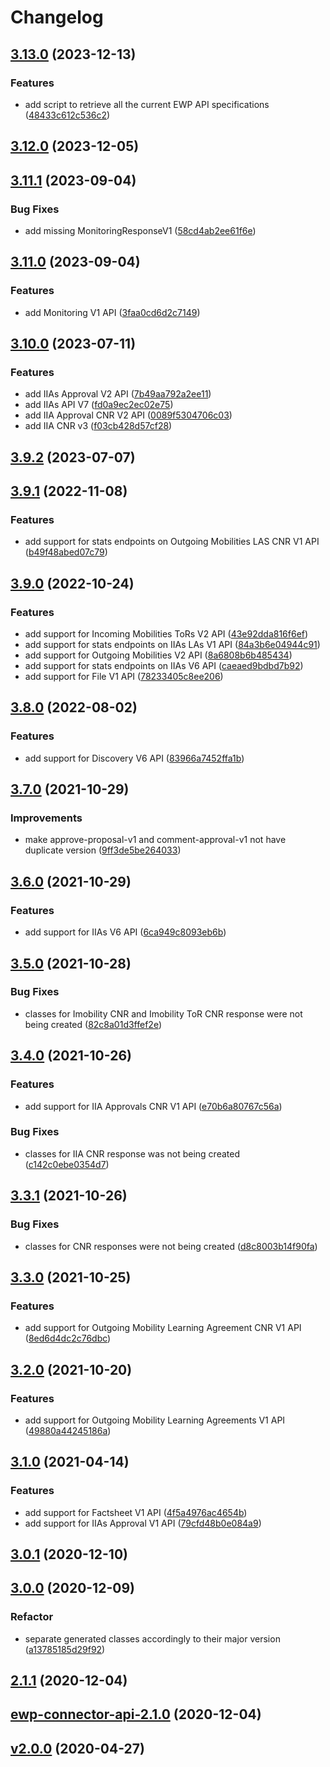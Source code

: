# Changelog

## [3.13.0](https://github.com/ULisboa/ewp-connector-api/tree/3.13.0) (2023-12-13)

### Features
-  add script to retrieve all the current EWP API specifications ([48433c612c536c2](https://github.com/ULisboa/ewp-connector-api/commit/48433c612c536c2698810f1431ebd16267ddc2e9))




## [3.12.0](https://github.com/ULisboa/ewp-connector-api/tree/3.12.0) (2023-12-05)





## [3.11.1](https://github.com/ULisboa/ewp-connector-api/tree/3.11.1) (2023-09-04)



### Bug Fixes
-  add missing MonitoringResponseV1 ([58cd4ab2ee61f6e](https://github.com/ULisboa/ewp-connector-api/commit/58cd4ab2ee61f6e39ed28907007cd463db5e813c))


## [3.11.0](https://github.com/ULisboa/ewp-connector-api/tree/3.11.0) (2023-09-04)

### Features
-  add Monitoring V1 API ([3faa0cd6d2c7149](https://github.com/ULisboa/ewp-connector-api/commit/3faa0cd6d2c71492441591e1a4e6baf9f7e2617b))




## [3.10.0](https://github.com/ULisboa/ewp-connector-api/tree/3.10.0) (2023-07-11)

### Features
-  add IIAs Approval V2 API ([7b49aa792a2ee11](https://github.com/ULisboa/ewp-connector-api/commit/7b49aa792a2ee117fbe0c3ee71e64029e0d670b6))
-  add IIAs API V7 ([fd0a9ec2ec02e75](https://github.com/ULisboa/ewp-connector-api/commit/fd0a9ec2ec02e756241b8124df9359517f13aa4d))
-  add IIA Approval CNR V2 API ([0089f5304706c03](https://github.com/ULisboa/ewp-connector-api/commit/0089f5304706c0395710320006d53406f4988630))
-  add IIA CNR v3 ([f03cb428d57cf28](https://github.com/ULisboa/ewp-connector-api/commit/f03cb428d57cf289ccd200b6b46cbe9b70c63386))




## [3.9.2](https://github.com/ULisboa/ewp-connector-api/tree/3.9.2) (2023-07-07)





## [3.9.1](https://github.com/ULisboa/ewp-connector-api/tree/3.9.1) (2022-11-08)

### Features
-  add support for stats endpoints on Outgoing Mobilities LAS CNR V1 API ([b49f48abed07c79](https://github.com/ULisboa/ewp-connector-api/commit/b49f48abed07c7973be6b7a41efe06966faa6e65))




## [3.9.0](https://github.com/ULisboa/ewp-connector-api/tree/3.9.0) (2022-10-24)

### Features
-  add support for Incoming Mobilities ToRs V2 API ([43e92dda816f6ef](https://github.com/ULisboa/ewp-connector-api/commit/43e92dda816f6ef833655abbd67ec98d2111b553))
-  add support for stats endpoints on IIAs LAs V1 API ([84a3b6e04944c91](https://github.com/ULisboa/ewp-connector-api/commit/84a3b6e04944c913f76c8d2a5933e9fa8299e5bc))
-  add support for Outgoing Mobilities V2 API ([8a6808b6b485434](https://github.com/ULisboa/ewp-connector-api/commit/8a6808b6b4854346faa77c95d0ca89717a43b28b))
-  add support for stats endpoints on IIAs V6 API ([caeaed9bdbd7b92](https://github.com/ULisboa/ewp-connector-api/commit/caeaed9bdbd7b92dddf582b1112a9a1747482e72))
-  add support for File V1 API ([78233405c8ee206](https://github.com/ULisboa/ewp-connector-api/commit/78233405c8ee20676055503efe888da127df0708))




## [3.8.0](https://github.com/ULisboa/ewp-connector-api/tree/3.8.0) (2022-08-02)

### Features
-  add support for Discovery V6 API ([83966a7452ffa1b](https://github.com/ULisboa/ewp-connector-api/commit/83966a7452ffa1b0421704e170ae68c3f9a23f3e))




## [3.7.0](https://github.com/ULisboa/ewp-connector-api/tree/3.7.0) (2021-10-29)


### Improvements
-  make approve-proposal-v1 and comment-approval-v1 not have duplicate version ([9ff3de5be264033](https://github.com/ULisboa/ewp-connector-api/commit/9ff3de5be264033f2fd39293f92e29cef985749d))



## [3.6.0](https://github.com/ULisboa/ewp-connector-api/tree/3.6.0) (2021-10-29)

### Features
-  add support for IIAs V6 API ([6ca949c8093eb6b](https://github.com/ULisboa/ewp-connector-api/commit/6ca949c8093eb6b038a08b797996ff45a35ad420))




## [3.5.0](https://github.com/ULisboa/ewp-connector-api/tree/3.5.0) (2021-10-28)



### Bug Fixes
-  classes for Imobility CNR and Imobility ToR CNR response were not being created ([82c8a01d3ffef2e](https://github.com/ULisboa/ewp-connector-api/commit/82c8a01d3ffef2ebf6f5be7728a870d5792f5606))


## [3.4.0](https://github.com/ULisboa/ewp-connector-api/tree/3.4.0) (2021-10-26)

### Features
-  add support for IIA Approvals CNR V1 API ([e70b6a80767c56a](https://github.com/ULisboa/ewp-connector-api/commit/e70b6a80767c56a16f6caff531c66a15372b01c2))


### Bug Fixes
-  classes for IIA CNR response was not being created ([c142c0ebe0354d7](https://github.com/ULisboa/ewp-connector-api/commit/c142c0ebe0354d7192d5b810d330c8e2574a8002))


## [3.3.1](https://github.com/ULisboa/ewp-connector-api/tree/3.3.1) (2021-10-26)



### Bug Fixes
-  classes for CNR responses were not being created ([d8c8003b14f90fa](https://github.com/ULisboa/ewp-connector-api/commit/d8c8003b14f90fafdacc927d457cb6e2a50ea0b4))


## [3.3.0](https://github.com/ULisboa/ewp-connector-api/tree/3.3.0) (2021-10-25)

### Features
-  add support for Outgoing Mobility Learning Agreement CNR V1 API ([8ed6d4dc2c76dbc](https://github.com/ULisboa/ewp-connector-api/commit/8ed6d4dc2c76dbc0405058e7150e2c373ff81b45))




## [3.2.0](https://github.com/ULisboa/ewp-connector-api/tree/3.2.0) (2021-10-20)

### Features
-  add support for Outgoing Mobility Learning Agreements V1 API ([49880a44245186a](https://github.com/ULisboa/ewp-connector-api/commit/49880a44245186a099c21f2e1a6da418c532fbba))




## [3.1.0](https://github.com/ULisboa/ewp-connector-api/tree/3.1.0) (2021-04-14)

### Features
-  add support for Factsheet V1 API ([4f5a4976ac4654b](https://github.com/ULisboa/ewp-connector-api/commit/4f5a4976ac4654b4f19f13a04266e02795e8360d))
-  add support for IIAs Approval V1 API ([79cfd48b0e084a9](https://github.com/ULisboa/ewp-connector-api/commit/79cfd48b0e084a90125931ad556e5a4056617c94))




## [3.0.1](https://github.com/ULisboa/ewp-connector-api/tree/3.0.1) (2020-12-10)





## [3.0.0](https://github.com/ULisboa/ewp-connector-api/tree/3.0.0) (2020-12-09)




### Refactor
-  separate generated classes accordingly to their major version ([a13785185d29f92](https://github.com/ULisboa/ewp-connector-api/commit/a13785185d29f9207dcd918c47dd52226ca2a195))

## [2.1.1](https://github.com/ULisboa/ewp-connector-api/tree/2.1.1) (2020-12-04)





## [ewp-connector-api-2.1.0](https://github.com/ULisboa/ewp-connector-api/tree/ewp-connector-api-2.1.0) (2020-12-04)





## [v2.0.0](https://github.com/ULisboa/ewp-connector-api/tree/v2.0.0) (2020-04-27)





